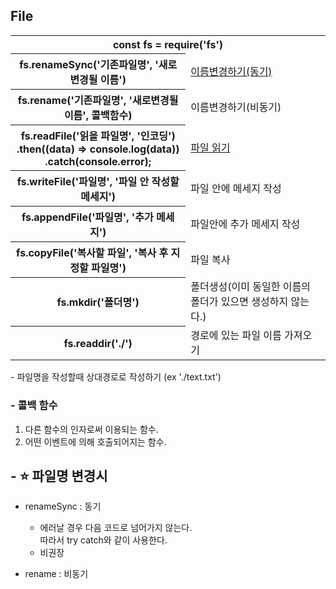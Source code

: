 ## File

<table>
    <tr>
        <th colspan="2">const fs = require('fs')</th>
    </tr>
    <tr>
        <th>fs.renameSync('기존파일명', '새로변경될 이름')</th>
        <td>
            <a href="https://github.com/hyeah0/Node.js/blob/main/01_Modules/code/c_008_file/app.js">
                이름변경하기(동기)
            </a>
        </td>
    </tr>
    <tr>
        <th>fs.rename('기존파일명', '새로변경될 이름', 콜백함수)</th>
        <td>이름변경하기(비동기)</td>
    </tr>
    <tr>
        <th>fs.readFile('읽을 파일명', '인코딩')
        <br> .then((data) => console.log(data))
        <br> .catch(console.error);
        </th>
        <td>
            <a href="https://github.com/hyeah0/Node.js/blob/main/01_Modules/code/c_008_file/app2.js">
                파일 읽기
            </a>
        </td>
    </tr>
    <tr>
        <th>fs.writeFile('파일명', '파일 안 작성할 메세지')</th>
        <td>파일 안에 메세지 작성</td>
    </tr>
    <tr>
        <th>fs.appendFile('파일명', '추가 메세지')</th>
        <td>파일안에 추가 메세지 작성</td>
    </tr>
    <tr>
        <th>fs.copyFile('복사할 파일', '복사 후 지정할 파일명')</th>
        <td>파일 복사</td>
    </tr>
    <tr>
        <th>fs.mkdir('폴더명')</th>
        <td>폴더생성(이미 동일한 이름의 폴더가 있으면 생성하지 않는다.)</td>
    </tr>
    <tr>
        <th>fs.readdir('./')</th>
        <td>경로에 있는 파일 이름 가져오기</td>
    </tr>
</table>
- 파일명을 작성할때 상대경로로 작성하기 (ex './text.txt')


### - 콜백 함수

1. 다른 함수의 인자로써 이용되는 함수.
2. 어떤 이벤트에 의해 호출되어지는 함수.

## - ⭐️ 파일명 변경시

- renameSync : 동기

  - 에러날 경우 다음 코드로 넘어가지 않는다.
    <br>따라서 try catch와 같이 사용한다.
  - 비권장

- rename : 비동기



